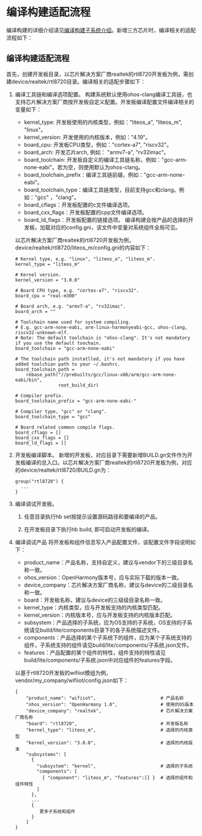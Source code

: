 # 编译构建适配流程


编译构建的详细介绍请见[编译构建子系统介绍](../subsystems/subsys-build-mini-lite.md)。新增三方芯片时，编译相关的适配流程如下：


## 编译构建适配流程

首先，创建开发板目录，以芯片解决方案厂商realtek的rtl8720开发板为例，需创建device/realtek/rtl8720目录。编译相关的适配步骤如下：

1. 编译工具链和编译选项配置。
   构建系统默认使用ohos-clang编译工具链，也支持芯片解决方案厂商按开发板自定义配置。开发板编译配置文件编译相关的变量如下：

   - kernel_type: 开发板使用的内核类型，例如："liteos_a", "liteos_m", "linux"。
   - kernel_version: 开发使用的内核版本，例如："4.19"。
   - board_cpu: 开发板CPU类型，例如："cortex-a7", "riscv32"。
   - board_arch: 开发芯片arch, 例如： "armv7-a", "rv32imac"。
   - board_toolchain: 开发板自定义的编译工具链名称，例如："gcc-arm-none-eabi"。若为空，则使用默认为ohos-clang。
   - board_toolchain_prefix：编译工具链前缀，例如："gcc-arm-none-eabi"。
   - board_toolchain_type：编译工具链类型，目前支持gcc和clang。例如："gcc" ，"clang"。
   - board_cflags：开发板配置的c文件编译选项。
   - board_cxx_flags：开发板配置的cpp文件编译选项。
   - board_ld_flags：开发板配置的链接选项。
      编译构建会按产品的选择的开发板，加载对应的config.gni，该文件中变量对系统组件全局可见。

   以芯片解决方案厂商realtek的rtl8720开发板为例，device/realtek/rtl8720/liteos_m/config.gni的内容如下：

     
   ```
   # Kernel type, e.g. "linux", "liteos_a", "liteos_m".
   kernel_type = "liteos_m"
   
   # Kernel version.
   kernel_version = "3.0.0"
   
   # Board CPU type, e.g. "cortex-a7", "riscv32".
   board_cpu = "real-m300"
   
   # Board arch, e.g. "armv7-a", "rv32imac".
   board_arch = ""
   
   # Toolchain name used for system compiling.
   # E.g. gcc-arm-none-eabi, arm-linux-harmonyeabi-gcc, ohos-clang, riscv32-unknown-elf.
   # Note: The default toolchain is "ohos-clang". It's not mandatory if you use the default toochain.
   board_toolchain = "gcc-arm-none-eabi"
   
   # The toolchain path instatlled, it's not mandatory if you have added toolchian path to your ~/.bashrc.
   board_toolchain_path =
       rebase_path("//prebuilts/gcc/linux-x86/arm/gcc-arm-none-eabi/bin",
                   root_build_dir)
   
   # Compiler prefix.
   board_toolchain_prefix = "gcc-arm-none-eabi-"
   
   # Compiler type, "gcc" or "clang".
   board_toolchain_type = "gcc"
   
   # Board related common compile flags.
   board_cflags = []
   board_cxx_flags = []
   board_ld_flags = []
   ```

2. 开发板编译脚本。
   新增的开发板，对应目录下需要新增BUILD.gn文件作为开发板编译的总入口。以芯片解决方案厂商realtek的rtl8720开发板为例，对应的device/realtek/rtl8720/BUILD.gn为：

     
   ```
   group("rtl8720") {
     ...
   }
   ```

3. 编译调试开发板。
   1. 任意目录执行hb set按提示设置源码路径和要编译的产品。

   2. 在开发板目录下执行hb build, 即可启动开发板的编译。

4. 编译调试产品
   将开发板和组件信息写入产品配置文件，该配置文件字段说明如下：

   - product_name：产品名称，支持自定义，建议与vendor下的三级目录名称一致。
   - ohos_version：OpenHarmony版本号，应与实际下载的版本一致。
   - device_company：芯片解决方案厂商名称，建议与device的二级目录名称一致。
   - board：开发板名称，建议与device的三级级目录名称一致。
   - kernel_type：内核类型，应与开发板支持的内核类型匹配。
   - kernel_version：内核版本号，应与开发板支持的内核版本匹配。
   - subsystem：产品选择的子系统，应为OS支持的子系统，OS支持的子系统请见build/lite/components目录下的各子系统描述文件。
   - components：产品选择的某个子系统下的组件，应为某个子系统支持的组件，子系统支持的组件请见build/lite/components/子系统.json文件。
   - features：产品配置的某个组件的特性，组件支持的特性请见build/lite/components/子系统.json中对应组件的features字段。

   以基于rtl8720开发板的wifiiot模组为例，vendor/my_company/wifiiot/config.json如下：

     
   ```
   {
       "product_name": "wifiiot",                        # 产品名称
       "ohos_version": "OpenHarmony 1.0",                # 使用的OS版本
       "device_company": "realtek",                      # 芯片解决方案厂商名称
       "board": "rtl8720",                               # 开发板名称
       "kernel_type": "liteos_m",                        # 选择的内核类型
       "kernel_version": "3.0.0",                        # 选择的内核版本
       "subsystems": [                            
         {
           "subsystem": "kernel",                        # 选择的子系统
           "components": [
             { "component": "liteos_m", "features":[] }  # 选择的组件和组件特性
           ]
         },
         ...
         {
            更多子系统和组件
         }
       ]
   }
   ```
